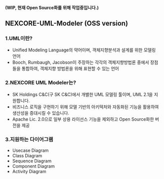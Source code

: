 #### (WIP, 현재 Open Source화를 위해 작업중입니다.)
## NEXCORE-UML-Modeler (OSS version)

### 1.UML이란?

* Unified Modeling Language의 약어이며, 객체지향분석과 설계를 위한 모델링 언어
* Booch, Rumbaugh, Jacobson이 주장하는 각각의 객체지향방법론 중에서 장점들을 통합하여, 객체지향 방법론을 위해 표현할 수 있는 언어

### 2.NEXCORE UML Modeler는? 

* SK Holdings C&C(구 SK C&C)에서 개밸한 UML 모델링 툴이며, UML 2.1을 지원합니다.
* 비즈니스 로직을 구현하기 위해 모델 기반의 아키텍처와 자동화된 기능을 활용하여 생산성을 증대시킬 수 있습니다.
* Apache Lic. 2.0으로 일부 상용 라이선스 기능을 제외하고 Open Source화한 버전을 제공

### 3.지원하는 다이어그램 

* Usecase Diagram
* Class Diagram
* Sequence Diagram
* Component Diagram
* Activity Diagram
